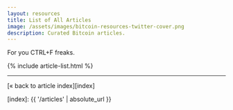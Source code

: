 ```yaml
---
layout: resources
title: List of All Articles
image: /assets/images/bitcoin-resources-twitter-cover.png
description: Curated Bitcoin articles.
---
```


For you CTRL+F freaks.

{% include article-list.html %}

---

[« back to article index][index]

[index]: {{ '/articles' | absolute_url }}